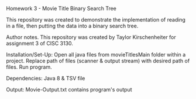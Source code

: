 Homework 3 - Movie Title Binary Search Tree

This repository was created to demonstrate the implementation of reading in a file, then putting the data into a binary search tree.

Author notes. This repository was created by Taylor Kirschenheiter for assignment 3 of CISC 3130.

Installation/Set-Up:
Open all java files from movieTitlesMain folder within a project. Replace path of files (scanner & output stream) with desired path of files. Run program.

Dependencies:
Java 8 &
TSV file

Output:
Movie-Output.txt contains program's output
